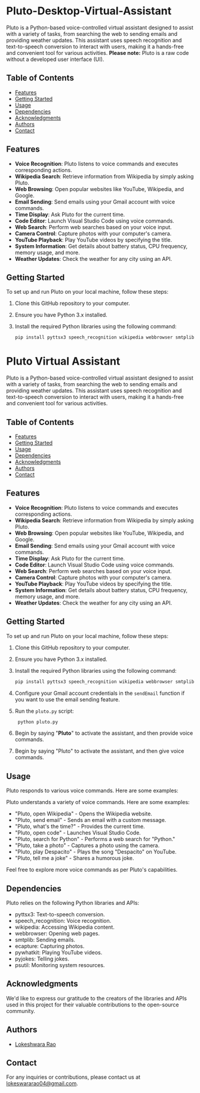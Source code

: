# Pluto-Desktop-Virtual-Assistant

Pluto is a Python-based voice-controlled virtual assistant designed to assist with a variety of tasks, from searching the web to sending emails and providing weather updates. This assistant uses speech recognition and text-to-speech conversion to interact with users, making it a hands-free and convenient tool for various activities.
**Please note:** Pluto is a raw code without a developed user interface (UI).

## Table of Contents
- [Features](#features)
- [Getting Started](#getting-started)
- [Usage](#usage)
- [Dependencies](#dependencies)
- [Acknowledgments](#acknowledgments)
- [Authors](#authors)
- [Contact](#contact)

## Features

- **Voice Recognition**: Pluto listens to voice commands and executes corresponding actions.
- **Wikipedia Search**: Retrieve information from Wikipedia by simply asking Pluto.
- **Web Browsing**: Open popular websites like YouTube, Wikipedia, and Google.
- **Email Sending**: Send emails using your Gmail account with voice commands.
- **Time Display**: Ask Pluto for the current time.
- **Code Editor**: Launch Visual Studio Code using voice commands.
- **Web Search**: Perform web searches based on your voice input.
- **Camera Control**: Capture photos with your computer's camera.
- **YouTube Playback**: Play YouTube videos by specifying the title.
- **System Information**: Get details about battery status, CPU frequency, memory usage, and more.
- **Weather Updates**: Check the weather for any city using an API.

## Getting Started

To set up and run Pluto on your local machine, follow these steps:

1. Clone this GitHub repository to your computer.

2. Ensure you have Python 3.x installed.

3. Install the required Python libraries using the following command:

   ```bash
   pip install pyttsx3 speech_recognition wikipedia webbrowser smtplib ecapture pywhatkit pyjokes psutil

# Pluto Virtual Assistant

Pluto is a Python-based voice-controlled virtual assistant designed to assist with a variety of tasks, from searching the web to sending emails and providing weather updates. This assistant uses speech recognition and text-to-speech conversion to interact with users, making it a hands-free and convenient tool for various activities.

## Table of Contents
- [Features](#features)
- [Getting Started](#getting-started)
- [Usage](#usage)
- [Dependencies](#dependencies)
- [Acknowledgments](#acknowledgments)
- [Authors](#authors)
- [Contact](#contact)

## Features

- **Voice Recognition**: Pluto listens to voice commands and executes corresponding actions.
- **Wikipedia Search**: Retrieve information from Wikipedia by simply asking Pluto.
- **Web Browsing**: Open popular websites like YouTube, Wikipedia, and Google.
- **Email Sending**: Send emails using your Gmail account with voice commands.
- **Time Display**: Ask Pluto for the current time.
- **Code Editor**: Launch Visual Studio Code using voice commands.
- **Web Search**: Perform web searches based on your voice input.
- **Camera Control**: Capture photos with your computer's camera.
- **YouTube Playback**: Play YouTube videos by specifying the title.
- **System Information**: Get details about battery status, CPU frequency, memory usage, and more.
- **Weather Updates**: Check the weather for any city using an API.

## Getting Started

To set up and run Pluto on your local machine, follow these steps:

1. Clone this GitHub repository to your computer.

2. Ensure you have Python 3.x installed.

3. Install the required Python libraries using the following command:

   ```bash
   pip install pyttsx3 speech_recognition wikipedia webbrowser smtplib ecapture pywhatkit pyjokes psutil

 4. Configure your Gmail account credentials in the `sendEmail` function if you want to use the email sending feature.

 5. Run the `pluto.py` script:

    ```bash
     python pluto.py
    
 6. Begin by saying "**Pluto**" to activate the assistant, and then provide voice commands.


6. Begin by saying "Pluto" to activate the assistant, and then give voice commands.

## Usage

Pluto responds to various voice commands. Here are some examples:

Pluto understands a variety of voice commands. Here are some examples:

- "Pluto, open Wikipedia" - Opens the Wikipedia website.
- "Pluto, send email" - Sends an email with a custom message.
- "Pluto, what's the time?" - Provides the current time.
- "Pluto, open code" - Launches Visual Studio Code.
- "Pluto, search for Python" - Performs a web search for "Python."
- "Pluto, take a photo" - Captures a photo using the camera.
- "Pluto, play Despacito" - Plays the song "Despacito" on YouTube.
- "Pluto, tell me a joke" - Shares a humorous joke.

Feel free to explore more voice commands as per Pluto's capabilities.

## Dependencies

Pluto relies on the following Python libraries and APIs:

- pyttsx3: Text-to-speech conversion.
- speech_recognition: Voice recognition.
- wikipedia: Accessing Wikipedia content.
- webbrowser: Opening web pages.
- smtplib: Sending emails.
- ecapture: Capturing photos.
- pywhatkit: Playing YouTube videos.
- pyjokes: Telling jokes.
- psutil: Monitoring system resources.

## Acknowledgments

We'd like to express our gratitude to the creators of the libraries and APIs used in this project for their valuable contributions to the open-source community.

## Authors

- [Lokeshwara Rao](https://github.com/lokerao)

## Contact

For any inquiries or contributions, please contact us at [lokeswararao04@gmail.com](mailto:email@example.com).


    
 


